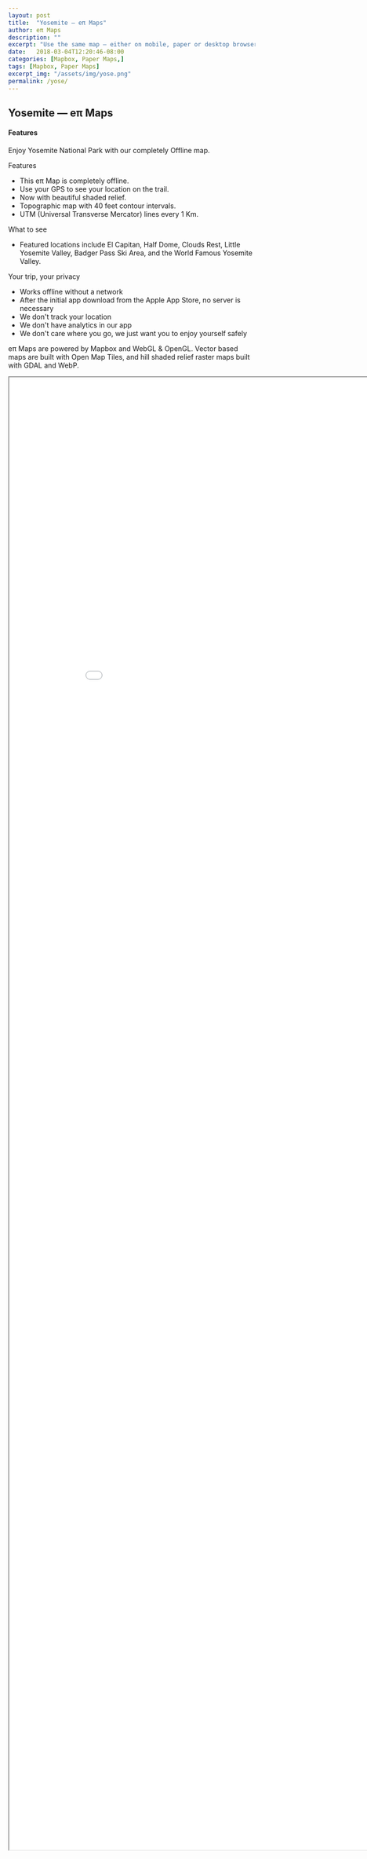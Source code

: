 ```yaml
---
layout: post
title:  "Yosemite — eπ Maps"
author: eπ Maps
description: ""
excerpt: "Use the same map — either on mobile, paper or desktop browser"
date:   2018-03-04T12:20:46-08:00
categories: [Mapbox, Paper Maps,]
tags: [Mapbox, Paper Maps]
excerpt_img: "/assets/img/yose.png"
permalink: /yose/
---
```


## Yosemite — eπ Maps

#### Features
Enjoy Yosemite National Park with our completely Offline map.

Features
* This eπ Map is completely offline.
* Use your GPS to see your location on the trail.
* Now with beautiful shaded relief.
* Topographic map with 40 feet contour intervals.
* UTM (Universal Transverse Mercator) lines every 1 Km.

What to see
* Featured locations include El Capitan, Half Dome, Clouds Rest, Little Yosemite Valley, Badger Pass Ski Area, and the World Famous Yosemite Valley.

Your trip, your privacy
* Works offline without a network
* After the initial app download from the Apple App Store, no server is necessary
* We don't track your location
* We don't have analytics in our app
* We don't care where you go, we just want you to enjoy yourself safely

eπ Maps are powered by Mapbox and WebGL & OpenGL.  Vector based maps are built with Open Map Tiles, and hill shaded relief raster maps built with GDAL and WebP.

<iframe allowfullscreen="true" mozallowfullscreen="true" webkitallowfullscreen="true" style="height: 75vh; width: 95vw;"  src="/epi-maps.html?t=Yosemite&w=-120.05&s=37.44&e=-118.80&n=38.23&authkey=278314/#13/37.73525/-119.60275">
  <p>Your browser does not support iframes.</p>
</iframe>

[ios]:      https://itunes.apple.com/us/developer/epi-rational-inc./id416401310
[android]:  https://play.google.com/store/apps/details?id=com.roblabs.papermaps.usfs.sierra

[tsg]:  http://www.timestampgenerator.com
